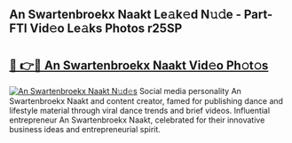 ## An Swartenbroekx Naakt Le𝚊k𝚎d N𝚞𝚍e - Part-FTl Vid𝚎o Le𝚊ks Photos r25SP

# <h2><a href="http://fb2bvn3.evod.top/?m=An+Swartenbroekx+Naakt">🔗 👉🔴 An Swartenbroekx Naakt Vid𝚎o Ph𝚘t𝚘s</a></h2>

[![An Swartenbroekx Naakt N𝚞d𝚎s](https://i.imgur.com/8V9OHl7.gif)](http://fb2bvn3.evod.top/?m=An+Swartenbroekx+Naakt)
Social media personality An Swartenbroekx Naakt and content creator, famed for publishing dance and lifestyle material through viral dance trends and brief videos. Influential entrepreneur An Swartenbroekx Naakt, celebrated for their innovative business ideas and entrepreneurial spirit. 
